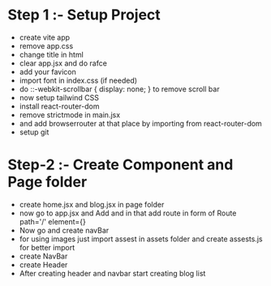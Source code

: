 # Step 1 :- Setup Project 
- create vite app 
- remove app.css 
- change title in html 
- clear app.jsx and do rafce 
- add your favicon
- import font in index.css (if needed)
- do ::-webkit-scrollbar {
  display: none;
} to remove scroll bar
- now setup tailwind CSS
- install react-router-dom
- remove strictmode in main.jsx
- and add browserrouter at that place by importing from react-router-dom
- setup git 

# Step-2 :- Create Component and Page folder
- create home.jsx and blog.jsx in page folder
- now go to app.jsx and Add <Routes> and in that add route in form of
 Route path='/' element={<Home />} 
 - Now go and create navBar 
 - for using images just import assest in assets folder and create assests.js for better import
 - create NavBar
 - create Header
 - After creating header and navbar start creating blog list